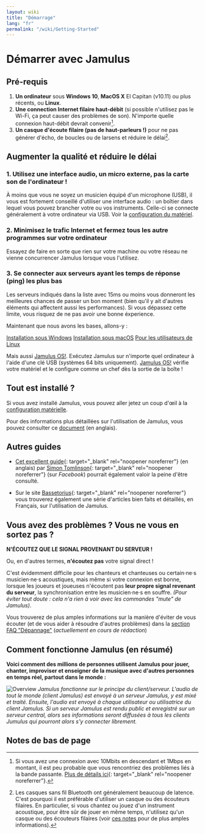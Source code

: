 ```yaml
---
layout: wiki
title: "Démarrage"
lang: "fr"
permalink: "/wiki/Getting-Started"
---
```


# Démarrer avec Jamulus

## Pré-requis

1. **Un ordinateur** sous **Windows 10**, **MacOS X** El Capitan (v10.11) ou plus récents, ou **Linux**.
1. **Une connection Internet filaire haut-débit** (si possible n'utilisez pas le Wi-Fi, ça peut causer des problèmes de son). N'importe quelle connexion haut-débit devrait convenir[^1].
1. **Un casque d'écoute filaire (pas de haut-parleurs&nbsp;!)** pour ne pas générer d'écho, de boucles ou de larsens et réduire le délai[^2].

## Augmenter la qualité et réduire le délai

### 1. Utilisez une interface audio, un micro externe, pas la carte son de l'ordinateur !

À moins que vous ne soyez un musicien équipé d'un microphone (USB), il vous est fortement conseillé d'utiliser une interface audio&nbsp;: un boîtier dans lequel vous pouvez brancher votre ou vos instruments. Celle-ci se connecte généralement à votre ordinateur via USB. Voir la [configuration du matériel](Hardware-Setup).

### 2. Minimisez le trafic Internet et fermez tous les autre programmes sur votre ordinateur

Essayez de faire en sorte que rien sur votre machine ou votre réseau ne vienne concurrencer Jamulus lorsque vous l'utilisez.

### 3. Se connecter aux serveurs ayant les temps de réponse (ping) les plus bas

Les serveurs indiqués dans la liste avec 15ms ou moins vous donneront les meilleures chances de passer un bon moment (bien qu'il y ait d'autres éléments qui affectent aussi les performances). Si vous dépassez cette limite, vous risquez de ne pas avoir une bonne éxperience.

Maintenant que nous avons les bases, allons-y :

<div class="fx-row fx-row-start-xs button-container">
  <a href="Installation-for-Windows" class="button fx-col-100-xs">Installation sous Windows</a>
  <a href="Installation-for-Macintosh" class="button fx-col-100-xs">Installation sous macOS</a>
  <a href="Installation-for-Linux" class="button fx-col-100-xs">Pour les utilisateurs de Linux</a>
</div>

Mais aussi [Jamulus OS!](https://sourceforge.net/projects/jamulus-os/files/JamulusOS/).
Exécutez Jamulus sur n'importe quel ordinateur à l'aide d'une clé USB (systèmes 64 bits uniquement). [Jamulus OS!](https://sourceforge.net/projects/jamulus-os/files/JamulusOS/) vérifie votre matériel et le configure comme un chef dès la sortie de la boîte !

## Tout est installé ?

Si vous avez installé Jamulus, vous pouvez aller jetez un coup d'œil à la [configuration matérielle](Hardware-Setup).

Pour des informations plus détaillées sur l'utilisation de Jamulus, vous pouvez consulter ce [document](https://github.com/corrados/jamulus/blob/master/src/res/homepage/manual.md) (en anglais).

## Autres guides
* [Cet excellent guide](https://www.facebook.com/notes/jamulus-online-musicianssingers-jamming/idiots-guide-to-jamulus-app/510044532903831/){: target="_blank" rel="noopener noreferrer"} (en anglais) par [Simon Tomlinson](https://www.facebook.com/simon.james.tomlinson?eid=ARBQoY3KcZAtS3pGdLJuqvQTeRSOo4gHdQZT7nNzOt1oPMGgZ4_3GERe-rOyH5PxsSHVYYXjWwcqd71a){: target="_blank" rel="noopener noreferrer"} (sur _Facebook_) pourrait également valoir la peine d'être consulté.

* Sur le site [Bassetorius](https://www.bassetorius.fr/applications/jamulus/){: target="_blank" rel="noopener noreferrer"} vous trouverez également une série d'articles bien faits et détaillés, en Français, sur l'utilisation de Jamulus.

## Vous avez des problèmes ? Vous ne vous en sortez pas ?

**N'ÉCOUTEZ QUE LE SIGNAL PROVENANT DU SERVEUR !**

Ou, en d'autres termes, **n'écoutez pas** votre signal direct !

C'est évidemment difficile pour les chanteurs et chanteuses ou certain·ne·s musicien·ne·s acoustiques, mais même si votre connexion est bonne, lorsque les joueurs et joueuses n'écoutent pas **leur propre signal revenant du serveur**, la synchronisation entre les musicien·ne·s en souffre. _(Pour éviter tout doute : cela n'a rien à voir avec les commandes "mute" de Jamulus)_.

Vous trouverez de plus amples informations sur la manière d'éviter de vous écouter (et de vous aider à résoudre d'autres problèmes) dans la [section FAQ "Dépannage"](Client-Troubleshooting) (_actuellement en cours de rédaction_)

## Comment fonctionne Jamulus (en résumé)

**Voici comment des millions de personnes utilisent Jamulus pour jouer, chanter, improviser et enseigner de la musique avec d'autres personnes en temps réel, partout dans le monde :**

![Overview](https://user-images.githubusercontent.com/4561747/79309764-bd387280-7ef2-11ea-9d81-1e81302525e6.png)
_Jamulus fonctionne sur le principe du client/serveur. L'audio de tout le monde (client Jamulus) est envoyé à un serveur Jamulus, y est mixé et traité. Ensuite, l'audio est envoyé à chaque utilisateur ou utilisatrice du client Jamulus. Si un serveur Jamulus est rendu public et enregistré sur un serveur central, alors ses informations seront diffusées à tous les clients Jumulus qui pourront alors s'y connecter librement._

## Notes de bas de page
[^1]: Si vous avez une connexion avec 10Mbits en descendant et 1Mbps en montant, il est peu probable que vous rencontriez des problèmes liés à la bande passante. [Plus de détails ici](Network-Requirements){: target="_blank" rel="noopener noreferrer"}.
[^2]: Les casques sans fil Bluetooth ont généralement beaucoup de latence. C'est pourquoi il est préférable d'utiliser un casque ou des écouteurs filaires. En particulier, si vous chantez ou jouez d'un instrument acoustique, pour être sûr de jouer en même temps, n'utilisez qu'un casque ou des écouteurs filaires (voir [ces notes](Getting-Started#having-trouble-cant-keep-in-time) pour de plus amples informations).
